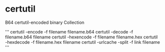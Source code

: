 # certutil
B64 certutil-encoded binary Collection

'''
certutil -encode -f filename filename.b64
certutil -decode -f filename.b64 filename
certutil -hexencode -f filename filename.hex
certutil -hexdecode -f filename.hex filename
certutil -urlcache -split -f link filename
'''

